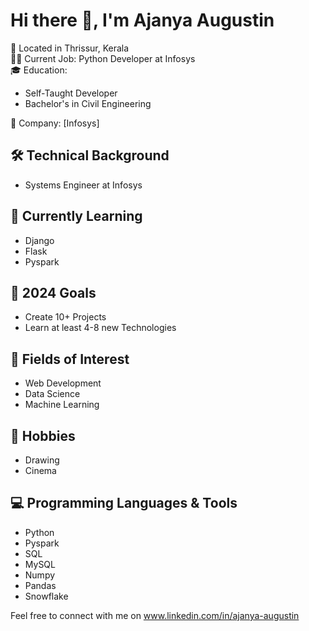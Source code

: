 # Hi there 👋, I'm Ajanya Augustin

📍 Located in Thrissur, Kerala  
👨‍💻 Current Job: Python Developer at Infosys  
🎓 Education:  
- Self-Taught Developer  
- Bachelor's in Civil Engineering  

🏢 Company: [Infosys]

## 🛠️ Technical Background
- Systems Engineer at Infosys  

## 🌱 Currently Learning
- Django
- Flask
- Pyspark

## 🎯 2024 Goals
- Create 10+ Projects  
- Learn at least 4-8 new Technologies

## 🚀 Fields of Interest
- Web Development
- Data Science
- Machine Learning

## 🎨 Hobbies
- Drawing
- Cinema

## 💻 Programming Languages & Tools
- Python
- Pyspark
- SQL
- MySQL
- Numpy
- Pandas
- Snowflake

Feel free to connect with me on www.linkedin.com/in/ajanya-augustin
